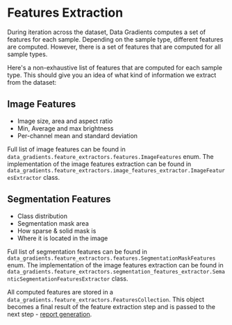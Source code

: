 # Features Extraction

During iteration across the dataset, Data Gradients computes a set of features for each sample.
Depending on the sample type, different features are computed. However, there is a set of features that are computed for all sample types.

Here's a non-exhaustive list of features that are computed for each sample type. This should give you an idea of what kind of information we extract from the dataset:

## Image Features

- Image size, area and aspect ratio
- Min, Average and max brightness
- Per-channel mean and standard deviation

Full list of image features can be found in `data_gradients.feature_extractors.features.ImageFeatures` enum.
The implementation of the image features extraction can be found in `data_gradients.feature_extractors.image_features_extractor.ImageFeaturesExtractor` class.

## Segmentation Features

- Class distribution
- Segmentation mask area
- How sparse & solid mask is
- Where it is located in the image

Full list of segmentation features can be found in `data_gradients.feature_extractors.features.SegmentationMaskFeatures` enum.
The implementation of the image features extraction can be found in `data_gradients.feature_extractors.segmentation_features_extractor.SemanticSegmentationFeaturesExtractor` class.

All computed features are stored in a `data_gradients.feature_extractors.FeaturesCollection`. 
This object becomes a final result of the feature extraction step and is passed to the next step - [report generation](Reporting.md).
